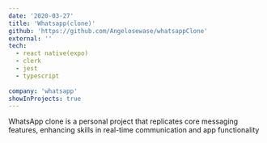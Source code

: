 ```yaml
---
date: '2020-03-27'
title: 'Whatsapp(clone)'
github: 'https://github.com/Angelosewase/whatsappClone'
external: ''
tech:
  - react native(expo)
  - clerk 
  - jest 
  - typescript
 
company: 'whatsapp'
showInProjects: true
---
```


WhatsApp clone is a personal project that replicates core messaging features, enhancing skills in real-time communication and app functionality